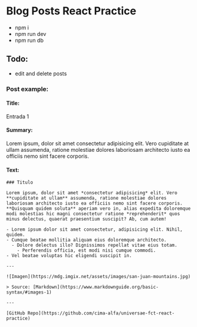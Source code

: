 # Blog Posts React Practice

-   npm i
-   npm run dev
-   npm run db

## Todo:

-   edit and delete posts

### Post example:

#### **Title:**

Entrada 1

#### Summary:

Lorem ipsum, dolor sit amet consectetur adipisicing elit. Vero cupiditate at ullam assumenda, ratione molestiae dolores laboriosam architecto iusto ea officiis nemo sint facere corporis.

#### Text:

```
### Titulo

Lorem ipsum, dolor sit amet *consectetur adipisicing* elit. Vero **cupiditate at ullam** assumenda, ratione molestiae dolores laboriosam architecto iusto ea officiis nemo sint facere corporis. **Quisquam quidem soluta** aperiam vero in, alias expedita doloremque modi molestias hic magni consectetur ratione *reprehenderit* quos minus delectus, quaerat praesentium suscipit? Ab, cum autem!

- Lorem ipsum dolor sit amet consectetur, adipisicing elit. Nihil, quidem.
- Cumque beatae mollitia aliquam eius doloremque architecto.
  - Dolore delectus illo? Dignissimos repellat vitae eius totam.
    - Perferendis officia, est modi nisi cumque commodi.
- Vel beatae voluptas hic eligendi suscipit in.

---

![Imagen](https://mdg.imgix.net/assets/images/san-juan-mountains.jpg)

> Source: [Markdown](https://www.markdownguide.org/basic-syntax/#images-1)

---

[GitHub Repo](https://github.com/cima-alfa/universae-fct-react-practice)
```
